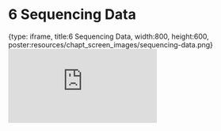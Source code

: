 # 6 Sequencing Data
 
{type: iframe, title:6 Sequencing Data, width:800, height:600, poster:resources/chapt_screen_images/sequencing-data.png}
![](https://hutchdatascience.org/Choosing_Genomics_Tools/no_toc/sequencing-data.html)
 

 
